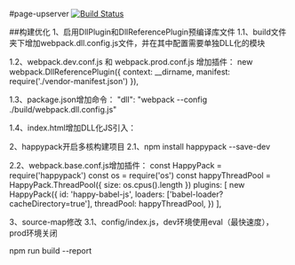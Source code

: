 #page-upserver
[![Build Status](https://travis-ci.com/cheneyweb/page-upserver.svg?branch=master)](https://travis-ci.com/cheneyweb/page-upserver)

##构建优化
1、启用DllPlugin和DllReferencePlugin预编译库文件
1.1、build文件夹下增加webpack.dll.config.js文件，并在其中配置需要单独DLL化的模块

1.2、webpack.dev.conf.js 和 webpack.prod.conf.js 增加插件：
new webpack.DllReferencePlugin({
    context: __dirname,
    manifest: require('./vendor-manifest.json')
}),

1.3、package.json增加命令：
"dll": "webpack --config ./build/webpack.dll.config.js"

1.4、index.html增加DLL化JS引入：
<script src="/static/js/vendor.dll.js"></script>

2、happypack开启多核构建项目
2.1、npm install happypack --save-dev

2.2、webpack.base.conf.js增加插件：
const HappyPack = require('happypack')
const os = require('os')
const happyThreadPool = HappyPack.ThreadPool({ size: os.cpus().length })
plugins: [
    new HappyPack({
      id: 'happy-babel-js',
      loaders: ['babel-loader?cacheDirectory=true'],
      threadPool: happyThreadPool,
    })
  ],

3、source-map修改
3.1、config/index.js，dev环境使用eval（最快速度），prod环境关闭

npm run build --report

